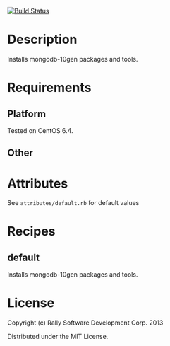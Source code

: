 [![Build Status](https://travis-ci.org/RallySoftware-cookbooks/mongodb-rally.png?branch=master)](https://travis-ci.org/RallySoftware-cookbooks/mongodb-rally)

Description
===========
Installs mongodb-10gen packages and tools.

Requirements
============

Platform
--------
Tested on CentOS 6.4.

Other
-----

Attributes
==========
See `attributes/default.rb` for default values

Recipes
=======

default
-------

Installs mongodb-10gen packages and tools.

License
=======
Copyright (c) Rally Software Development Corp. 2013

Distributed under the MIT License.
